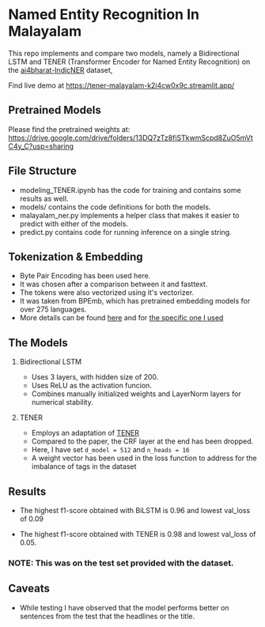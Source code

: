 # Named Entity Recognition In Malayalam

This repo implements and compare two models, namely a Bidirectional LSTM and TENER (Transformer Encoder for Named Entity Recognition) on the [ai4bharat-IndicNER](https://huggingface.co/ai4bharat/IndicNER) dataset,

Find live demo at https://tener-malayalam-k2i4cw0x9c.streamlit.app/

## Pretrained Models

Please find the pretrained weights at: https://drive.google.com/drive/folders/13DQ7zTz8fiSTkwmScpd8ZuO5mVtC4y_C?usp=sharing

## File Structure

- modeling_TENER.ipynb has the code for training and contains some results as well.
- models/ contains the code definitions for both the models.
- malayalam_ner.py implements a helper class that makes it easier to predict with either of the models.
- predict.py contains code for running inference on a single string.

## Tokenization & Embedding

- Byte Pair Encoding has been used here.
- It was chosen after a comparison between it and fasttext.
- The tokens were also vectorized using it's vectorizer.
- It was taken from BPEmb, which has pretrained embedding models for over 275 languages.
- More details can be found [here](https://bpemb.h-its.org/) and for [the specific one I used](https://bpemb.h-its.org/ml/)

## The Models

1) Bidirectional LSTM
    - Uses 3 layers, with hidden size of 200.
    - Uses ReLU as the activation funcion.
    - Combines manually initialized weights and LayerNorm layers for numerical stability.

2) TENER
    - Employs an adaptation of [TENER](https://arxiv.org/abs/1911.04474)
    - Compared to the paper, the CRF layer at the end has been dropped.
    - Here, I have set ```d_model = 512``` and ```n_heads = 16```
    - A weight vector has been used in the loss function to address for the imbalance of tags in the dataset

## Results

- The highest f1-score obtained with BiLSTM is 0.96 and lowest val_loss of 0.09

- The highest f1-score obtained with TENER is 0.98 and lowest val_loss of 0.05.

### NOTE: This was on the test set provided with the dataset.

## Caveats

- While testing I have observed that the model performs better on sentences from the test that the headlines or the title.
